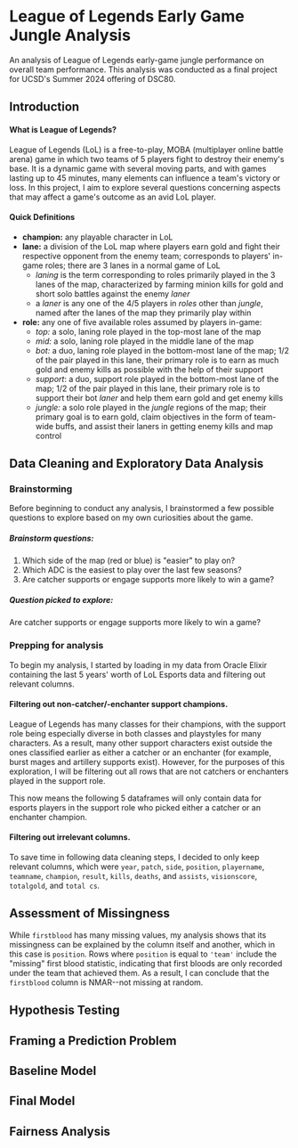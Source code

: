 # League of Legends Early Game Jungle Analysis
 An analysis of League of Legends early-game jungle performance on overall team performance. This analysis was conducted as a final project for UCSD's Summer 2024 offering of DSC80.

## Introduction
#### What is League of Legends?
League of Legends (LoL) is a free-to-play, MOBA (multiplayer online battle arena) game in which two teams of 5 players fight to destroy their enemy's base. It is a dynamic game with several moving parts, and with games lasting up to 45 minutes, many elements can influence a team's victory or loss. In this project, I aim to explore several questions concerning aspects that may affect a game's outcome as an avid LoL player.
#### Quick Definitions
- **champion:** any playable character in LoL
- **lane:** a division of the LoL map where players earn gold and fight their respective opponent from the enemy team; corresponds to players' in-game roles; there are 3 lanes in a normal game of LoL
    - *laning* is the term corresponding to roles primarily played in the 3 lanes of the map, characterized by farming minion kills for gold and short solo battles against the enemy *laner*
    - a *laner* is any one of the 4/5 players in *roles* other than *jungle*, named after the lanes of the map they primarily play within
- **role:** any one of five available roles assumed by players in-game:
    - *top:* a solo, laning role played in the top-most lane of the map
    - *mid:* a solo, laning role played in the middle lane of the map
    - *bot:* a duo, laning role played in the bottom-most lane of the map; 1/2 of the pair played in this lane, their primary role is to earn as much gold and enemy kills as possible with the help of their support
    - *support*: a duo, support role played in the bottom-most lane of the map; 1/2 of the pair played in this lane, their primary role is to support their bot *laner* and help them earn gold and get enemy kills
    - *jungle:* a solo role played in the *jungle* regions of the map; their primary goal is to earn gold, claim objectives in the form of team-wide buffs, and assist their laners in getting enemy kills and map control
## Data Cleaning and Exploratory Data Analysis
### Brainstorming
Before beginning to conduct any analysis, I brainstormed a few possible questions to explore based on my own curiosities about the game.
##### Brainstorm questions:
1. Which side of the map (red or blue) is "easier" to play on?
2. Which ADC is the easiest to play over the last few seasons?
3. Are catcher supports or engage supports more likely to win a game?
##### Question picked to explore:
Are catcher supports or engage supports more likely to win a game?
### Prepping for analysis
To begin my analysis, I started by loading in my data from Oracle Elixir containing the last 5 years' worth of LoL Esports data and filtering out relevant columns.
#### Filtering out non-catcher/-enchanter support champions.
League of Legends has many classes for their champions, with the support role being especially diverse in both classes and playstyles for many characters. As a result, many other support characters exist outside the ones classified earlier as either a catcher or an enchanter (for example, burst mages and artillery supports exist). However, for the purposes of this exploration, I will be filtering out all rows that are not catchers or enchanters played in the support role.

This now means the following 5 dataframes will only contain data for esports players in the support role who picked either a catcher or an enchanter champion.
#### Filtering out irrelevant columns.
To save time in following data cleaning steps, I decided to only keep relevant columns, which were `year`, `patch`, `side`, `position`, `playername`, `teamname`, `champion`, `result`, `kills`, `deaths`, and `assists`, `visionscore`, `totalgold`, and `total cs`.
## Assessment of Missingness
While `firstblood` has many missing values, my analysis shows that its missingness can be explained by the column itself and another, which in this case is `position`. Rows where `position` is equal to `'team'` include the "missing" first blood statistic, indicating that first bloods are only recorded under the team that achieved them. As a result, I can conclude that the `firstblood` column is NMAR--not missing at random.

## Hypothesis Testing
## Framing a Prediction Problem
## Baseline Model
## Final Model
## Fairness Analysis

